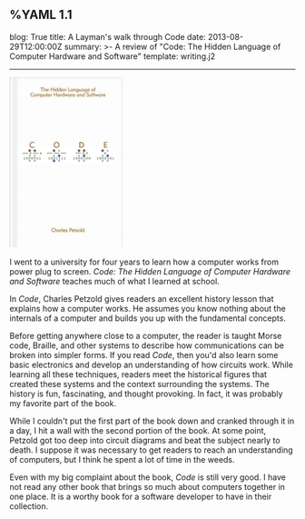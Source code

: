 %YAML 1.1
---
blog: True
title: A Layman's walk through Code
date: 2013-08-29T12:00:00Z
summary: >-
    A review of "Code: The Hidden Language of Computer Hardware and Software"
template: writing.j2

---
<img class='book' src='code.jpg'>

I went to a university for four years to learn how a computer works from power
plug to screen. *Code: The Hidden Language of Computer Hardware and Software*
teaches much of what I learned at school.

In *Code*, Charles Petzold gives readers an excellent history lesson that
explains how a computer works. He assumes you know nothing about the internals
of a computer and builds you up with the fundamental concepts.

Before getting anywhere close to a computer, the reader is taught Morse code,
Braille, and other systems to describe how communications can be broken into
simpler forms. If you read *Code*, then you'd also learn some basic electronics
and develop an understanding of how circuits work. While learning all these
techniques, readers meet the historical figures that created these systems and
the context surrounding the systems. The history is fun, fascinating, and
thought provoking. In fact, it was probably my favorite part of the book.

While I couldn't put the first part of the book down and cranked through it in
a day, I hit a wall with the second portion of the book. At some point, Petzold
got too deep into circuit diagrams and beat the subject nearly to death. I
suppose it was necessary to get readers to reach an understanding of computers,
but I think he spent a lot of time in the weeds.

Even with my big complaint about the book, *Code* is still very good. I have
not read any other book that brings so much about computers together in one
place. It is a worthy book for a software developer to have in their
collection.
